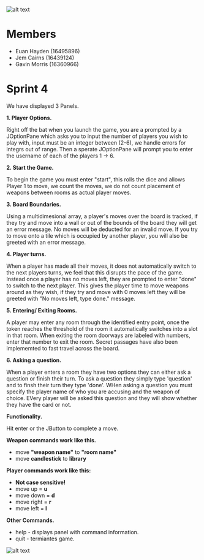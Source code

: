 ![alt text](https://i.imgur.com/bK5ti4Z.png)

# Members
* Euan Hayden (16495896)
* Jem Cairns (16439124)
* Gavin Morris (16360966)

# Sprint 4

We have displayed 3 Panels.

**1. Player Options.**

Right off the bat when you launch the game, you are a prompted by a JOptionPane which asks you to input the number of players you wish to play with, input must be an integer between (2-6), we handle errors for integrs out of range. Then a sperate JOptionPane will prompt you to enter the username of each of the players 1 -> 6.

**2. Start the Game.**

To begin the game you must enter "start", this rolls the dice and allows Player 1 to move, we count the moves, we do not count placement of weapons between rooms as actual player moves.
 
**3. Board Boundaries.**

Using a multidimesional array, a player's moves over the board is tracked, if they try and move into a wall or out of the bounds of the board they will get an error message. No moves will be deducted for an invalid move. If you try to move onto a tile which is occupied by another player, you will also be greeted with an error message.
 
**4. Player turns.**

When a player has made all their moves, it does not automatically switch to the next players turns, we feel that this disrupts the pace of the game. Instead once a player has no moves left, they are prompted to enter "done" to switch to the next player. This gives the player time to move weapons around as they wish, if they try and move with 0 moves left they will be greeted with "No moves left, type done." message.

**5. Entering/ Exiting Rooms.**

A player may enter any room through the identified entry point, once the token reaches the threshold of the room it automatically switches into a slot in that room. When exiting the room doorways are labeled with numbers, enter that number to exit the room. Secret passages have also been implememted to fast travel across the board.

**6. Asking a question.**

When a player enters a room they have two options they can either ask a question or finish their turn. To ask a question they simply type 'question' and to finsh their turn they type 'done'. WHen asking a question you must specify the player name of who you are accusing and the weapon of choice. EVery player will be asked this question and they will show whether they have the card or not.

**Functionality.**

Hit enter or the JButton to complete a move.

**Weapon commands work like this.**

* move **"weapon name"** to **"room name"**
* move **candlestick** to **library**

**Player commands work like this:**
* **Not case sensitive!**
* move up = **u**
* move down = **d**
* move right = **r**
* move left = **l**

**Other Commands.**

* help - displays panel with command information.
* quit - termiantes game.

![alt text](https://i.imgur.com/wkMv3tW.png)

